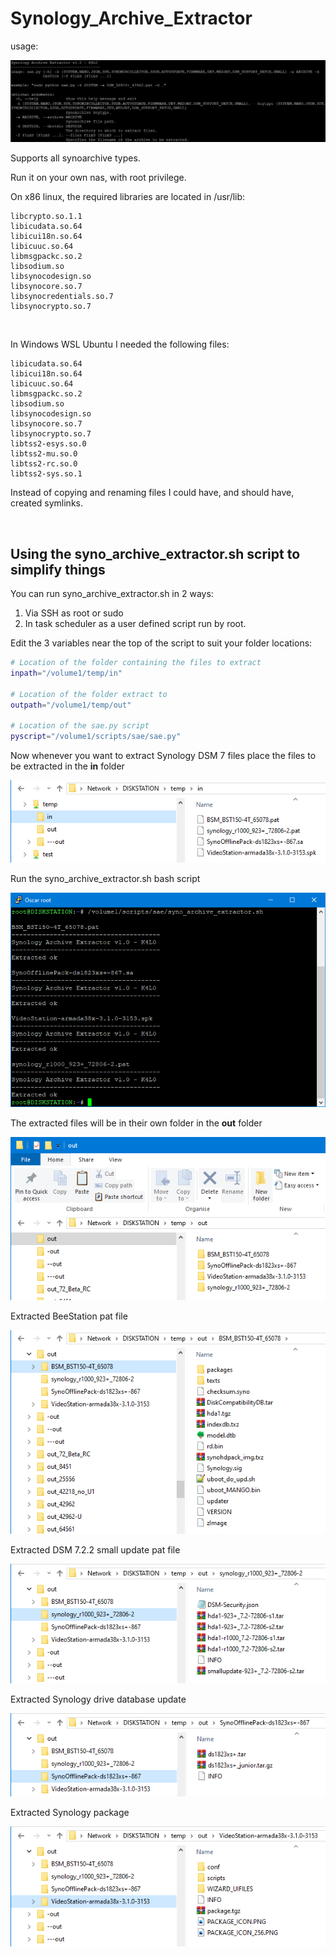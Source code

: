 # Synology_Archive_Extractor

usage:
<p align="leftr"><img src="images/sae.png"></p>

Supports all synoarchive types.

Run it on your own nas, with root privilege.

On x86 linux, the required libraries are located in /usr/lib:

```
libcrypto.so.1.1
libicudata.so.64
libicui18n.so.64
libicuuc.so.64
libmsgpackc.so.2
libsodium.so
libsynocodesign.so
libsynocore.so.7
libsynocredentials.so.7
libsynocrypto.so.7
```

<br>

In Windows WSL Ubuntu I needed the following files:

```
libicudata.so.64
libicui18n.so.64
libicuuc.so.64
libmsgpackc.so.2
libsodium.so
libsynocodesign.so
libsynocore.so.7
libsynocrypto.so.7
libtss2-esys.so.0
libtss2-mu.so.0
libtss2-rc.so.0
libtss2-sys.so.1
```

Instead of copying and renaming files I could have, and should have, created symlinks.

<br>

## Using the syno_archive_extractor.sh script to simplify things

You can run syno_archive_extractor.sh in 2 ways:
1. Via SSH as root or sudo
2. In task scheduler as a user defined script run by root.

Edit the 3 variables near the top of the script to suit your folder locations:

```bash
# Location of the folder containing the files to extract
inpath="/volume1/temp/in"

# Location of the folder extract to
outpath="/volume1/temp/out"

# Location of the sae.py script
pyscript="/volume1/scripts/sae/sae.py"
```

Now whenever you want to extract Synology DSM 7 files place the files to be extracted in the **in** folder
<p align="leftr"><img src="images/image1.png"></p>

Run the syno_archive_extractor.sh bash script
<p align="leftr"><img src="images/image2.png"></p>

The extracted files will be in their own folder in the **out** folder
<p align="leftr"><img src="images/image3.png"></p>

Extracted BeeStation pat file
<p align="leftr"><img src="images/image4.png"></p>

Extracted DSM 7.2.2 small update pat file
<p align="leftr"><img src="images/image5.png"></p>

Extracted Synology drive database update
<p align="leftr"><img src="images/image6.png"></p>

Extracted Synology package
<p align="leftr"><img src="images/image7.png"></p>

<br>
